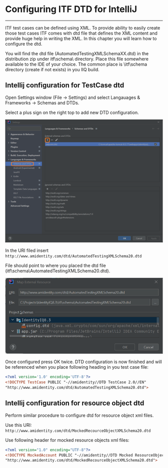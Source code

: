 
# Configuring ITF DTD for IntelliJ

* * *

ITF test cases can be defined using XML. To provide ability to easily create those test cases ITF comes with dtd file that defines the XML content and provide huge help in writing the XML. In this chapter you will learn how to configure the dtd.

You will find the dtd file (AutomatedTestingXMLSchemaXX.dtd) in the distribution zip under itf\\schema\\ directory. Place this file somewhere available to the IDE of your choice. The common place is \\itf\\schema directory (create if not exists) in you IIQ build.

## Intellij configuration for TestCase dtd

Open Settings window (File → Settings) and select Langauages & Frameworks → Schemas and DTDs.

Select a plus sign on the right top to add new DTD configuration.

![intellij dtd 1.png](assets%2Fimages%2Fintellij%20dtd%201.png)

In the URI filed insert `http://www.amidentity.com/dtd/AutomatedTestingXMLSchema20.dtd`

File should point to where you placed the dtd file (itf\\schema\\AutomatedTestingXMLSchema20.dtd).

![intellij dtd 2.png](assets%2Fimages%2Fintellij%20dtd%202.png)

Once configured press OK twice. DTD configuration is now finished and will be referenced when you place following heading in you test case file:

```xml
<?xml version='1.0' encoding='UTF-8'?>
<!DOCTYPE TestCase PUBLIC "-//amidentity//DTD TestCase 2.0//EN" 
"http://www.amidentity.com/dtd/AutomatedTestingXMLSchema20.dtd">
```

## Intellij configuration for resource object dtd

Perform similar procedure to configure dtd for resource object xml files.

Use this URI: `http://www.amidentity.com/dtd/MockedRecourceObjectXMLSchema20.dtd`

Use following header for mocked resource objects xml files:

```xml
<?xml version="1.0" encoding="UTF-8"?>
<!DOCTYPE MockedAccount PUBLIC "-//amidentity//DTD Mocked ResourceObject 2.0//EN" 
"http://www.amidentity.com/dtd/MockedRecourceObjectXMLSchema20.dtd">
```